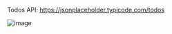 Todos API: https://jsonplaceholder.typicode.com/todos

![image](https://user-images.githubusercontent.com/55869934/202849890-6839d2e5-de03-4b63-9323-90029bfcbf97.png)
